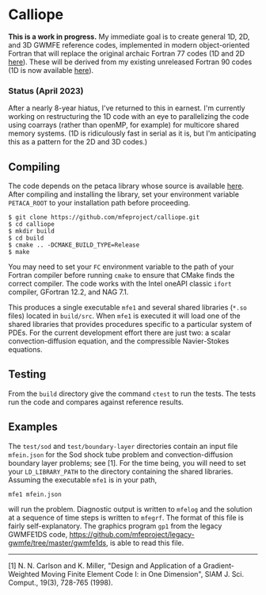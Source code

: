 # Calliope

**This is a work in progress.**  My immediate goal is to create general 1D, 2D,
and 3D GWMFE reference codes, implemented in modern object-oriented Fortran
that will replace the original archaic Fortran 77 codes (1D and 2D
[here](https://github.com/mfeproject/legacy-gwmfe)). These will be derived
from my existing unreleased Fortran 90 codes (1D is now available
[here](https://github.com/mfeproject/mfe1)).

### Status (April 2023)
After a nearly 8-year hiatus, I've returned to this in earnest. I'm currently
working on restructuring the 1D code with an eye to parallelizing the code
using coarrays (rather than openMP, for example) for multicore shared memory
systems. (1D is ridiculously fast in serial as it is, but I'm anticipating
this as a pattern for the 2D and 3D codes.)

## Compiling
The code depends on the petaca library whose source is available
 [here](https://github.com/nncarlson/petaca). After compiling and installing the
 library, set your environment variable `PETACA_ROOT` to your installation
 path before proceeding.

```shell
$ git clone https://github.com/mfeproject/calliope.git
$ cd calliope
$ mkdir build
$ cd build
$ cmake .. -DCMAKE_BUILD_TYPE=Release
$ make
```

You may need to set your `FC` environment variable to the path of your Fortran
compiler before running `cmake` to ensure that CMake finds the correct compiler.
The code works with the Intel oneAPI classic `ifort` compiler, GFortran 12.2,
and NAG 7.1.

This produces a single executable `mfe1` and several shared libraries (`*.so`
files) located in `build/src`. When `mfe1` is executed it will load one of the
shared libraries that provides procedures specific to a particular system of
PDEs. For the current development effort there are just two: a scalar
convection-diffusion equation, and the compressible Navier-Stokes equations.

## Testing
From the `build` directory give the command `ctest` to run the tests. The tests
run the code and compares against reference results.

## Examples
The `test/sod` and `test/boundary-layer` directories contain an input file
`mfein.json` for the Sod shock tube problem and convection-diffusion boundary
layer problems; see [1].  For the time being, you will need to set your
`LD_LIBRARY_PATH` to the directory containing the shared libraries. Assuming
the executable `mfe1` is in your path,
```shell
mfe1 mfein.json
```
will run the problem. Diagnostic output is written to `mfelog` and the solution
at a sequence of time steps is written to `mfegrf`. The format of this file is
fairly self-explanatory. The graphics program `gp1` from the legacy GWMFE1DS
code, https://github.com/mfeproject/legacy-gwmfe/tree/master/gwmfe1ds, is able
to read this file.

---

[1] N. N. Carlson and K. Miller, "Design and Application of a Gradient-Weighted Moving Finite Element Code I: in One Dimension", SIAM J. Sci. Comput., 19(3), 728-765 (1998).

